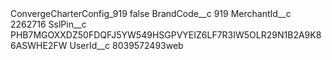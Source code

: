 <?xml version="1.0" encoding="UTF-8"?>
<CustomMetadata xmlns="http://soap.sforce.com/2006/04/metadata" xmlns:xsi="http://www.w3.org/2001/XMLSchema-instance" xmlns:xsd="http://www.w3.org/2001/XMLSchema">
    <label>ConvergeCharterConfig_919</label>
    <protected>false</protected>
    <values>
        <field>BrandCode__c</field>
        <value xsi:type="xsd:string">919</value>
    </values>
    <values>
        <field>MerchantId__c</field>
        <value xsi:type="xsd:string">2262716</value>
    </values>
    <values>
        <field>SslPin__c</field>
        <value xsi:type="xsd:string">PHB7MGOXXDZ50FDQFJ5YW549HSGPVYEIZ6LF7R3IW5OLR29N1B2A9K86ASWHE2FW</value>
    </values>
    <values>
        <field>UserId__c</field>
        <value xsi:type="xsd:string">8039572493web</value>
    </values>
</CustomMetadata>
